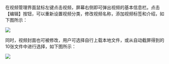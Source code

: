 在视频管理界面鼠标左键点击视频，屏幕右侧即可弹出视频的基本信息栏。点击【编辑】按钮，可以重新设置视频分类，修改视频名称，添加视频标签和介绍，如下图所示：

![](https://mc.qcloudimg.com/static/img/8cf8bb70e96dbeb862e2ba236a4ed6f5/image.png)

同时，视频封面也可被修改，用户可选择自行上载本地文件，或从自动截屏得到的10张文件中进行选择，如下图所示：

![](https://mc.qcloudimg.com/static/img/0a33a62de85599409a6c4290a539c6ee/image.png)

